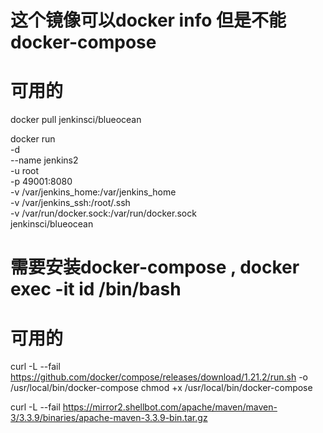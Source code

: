 

#  这个镜像可以docker info   但是不能docker-compose 
 # 可用的
docker pull jenkinsci/blueocean


docker run \
  -d \
  --name jenkins2 \
  -u root \
  -p 49001:8080 \
  -v /var/jenkins_home:/var/jenkins_home \
  -v /var/jenkins_ssh:/root/.ssh \
  -v /var/run/docker.sock:/var/run/docker.sock \
  jenkinsci/blueocean
  
 
 # 需要安装docker-compose , docker exec -it id  /bin/bash
 # 可用的
 curl -L --fail https://github.com/docker/compose/releases/download/1.21.2/run.sh -o /usr/local/bin/docker-compose
 chmod +x /usr/local/bin/docker-compose
 
 
  curl -L  --fail https://mirror2.shellbot.com/apache/maven/maven-3/3.3.9/binaries/apache-maven-3.3.9-bin.tar.gz
 